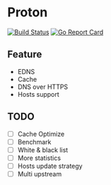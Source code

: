 # Proton
[![Build Status](https://travis-ci.org/oif/proton.svg?branch=master)](https://travis-ci.org/oif/proton)
[![Go Report Card](https://goreportcard.com/badge/github.com/oif/proton)](https://goreportcard.com/report/github.com/oif/proton)

## Feature
* EDNS
* Cache
* DNS over HTTPS
* Hosts support

## TODO
- [ ] Cache Optimize
- [ ] Benchmark
- [ ] White & black list
- [ ] More statistics
- [ ] Hosts update strategy
- [ ] Multi upstream
